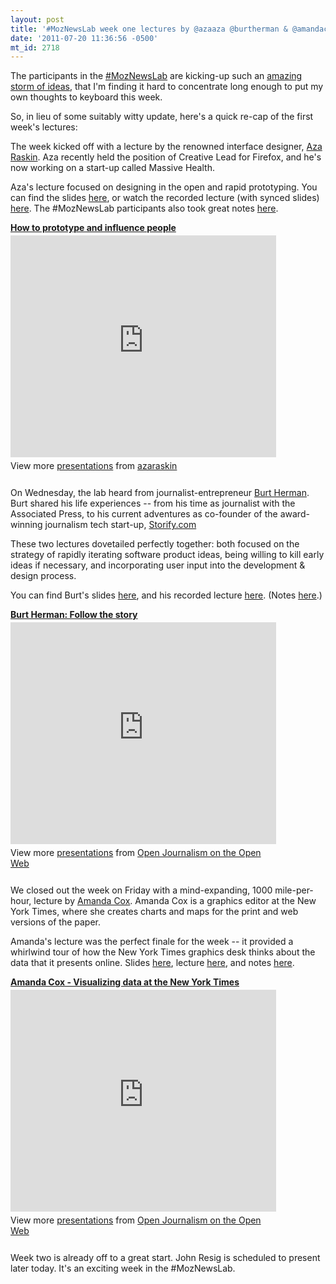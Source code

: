 ```yaml
---
layout: post
title: '#MozNewsLab week one lectures by @azaaza @burtherman & @amandacox now online'
date: '2011-07-20 11:36:56 -0500'
mt_id: 2718
---
```


The participants in the [#MozNewsLab](http://search.twitter.com/search?q=&tag=MozNewsLab) are kicking-up such an [amazing storm of ideas](http://p2pu.org/en/groups/knight-mozilla-learning-lab/content/week-one-july-11-15-blog-assignment/), that I'm finding it hard to concentrate long enough to put my own thoughts to keyboard this week.

So, in lieu of some suitably witty update, here's a quick re-cap of the first week's lectures:

The week kicked off with a lecture by the renowned interface designer, [Aza Raskin](http://azarask.in/). Aza recently held the position of Creative Lead for Firefox, and he's now working on a start-up called Massive Health.

Aza's lecture focused on designing in the open and rapid prototyping. You can find the slides [here](http://www.slideshare.net/azaraskin/how-to-prototype-and-influence-people), or watch the recorded lecture (with synced slides) [here](http://ps.ht/nwggF3). The #MozNewsLab participants also took great notes [here](http://etherpad.mozilla.com:9000/learning-lab-lecture-one-resources).

<div style="width:425px" id="__ss_4705173"> <strong style="display:block;margin:12px 0 4px"><a href="http://www.slideshare.net/azaraskin/how-to-prototype-and-influence-people" title="How to prototype and influence people" target="_blank">How to prototype and influence people</a></strong> <iframe src="http://www.slideshare.net/slideshow/embed_code/4705173" width="425" height="355" frameborder="0" marginwidth="0" marginheight="0" scrolling="no"></iframe> <div style="padding:5px 0 12px"> View more <a href="http://www.slideshare.net/" target="_blank">presentations</a> from <a href="http://www.slideshare.net/azaraskin" target="_blank">azaraskin</a> </div> </div>

On Wednesday, the lab heard from journalist-entrepreneur [Burt Herman](http://www.burtherman.com/). Burt shared his life experiences -- from his time as journalist with the Associated Press, to his current adventures as co-founder of the award-winning journalism tech start-up, [Storify.com](http://storify.com/)

These two lectures dovetailed perfectly together: both focused on the strategy of rapidly iterating software product ideas, being willing to kill early ideas if necessary, and incorporating user input into the development & design process.

You can find Burt's slides [here](http://www.slideshare.net/openjournalism/burt-herman-mozillaclass), and his recorded lecture [here](http://bit.ly/nAn8iH). (Notes [here](http://etherpad.mozilla.com:9000/lecture-two-resources).)

<div style="width:425px" id="__ss_8597341"> <strong style="display:block;margin:12px 0 4px"><a href="http://www.slideshare.net/openjournalism/burt-herman-mozillaclass" title="Burt Herman: Follow the story" target="_blank">Burt Herman: Follow the story</a></strong> <iframe src="http://www.slideshare.net/slideshow/embed_code/8597341" width="425" height="355" frameborder="0" marginwidth="0" marginheight="0" scrolling="no"></iframe> <div style="padding:5px 0 12px"> View more <a href="http://www.slideshare.net/" target="_blank">presentations</a> from <a href="http://www.slideshare.net/openjournalism" target="_blank">Open Journalism on the Open Web</a> </div> </div>

We closed out the week on Friday with a mind-expanding, 1000 mile-per-hour, lecture by [Amanda Cox](http://newmediadays.dk/amanda-cox). Amanda Cox is a graphics editor at the New York Times, where she creates charts and maps for the print and web versions of the paper.

Amanda's lecture was the perfect finale for the week -- it provided a whirlwind tour of how the New York Times graphics desk thinks about the data that it presents online. Slides [here](http://www.slideshare.net/openjournalism/amanda-cox-visualizing-data-at-the-new-york-times), lecture [here](http://bit.ly/qdAaQ3), and notes [here](http://etherpad.mozilla.com:9000/lecture-three-resources).

<div style="width:425px" id="__ss_8645646"> <strong style="display:block;margin:12px 0 4px"><a href="http://www.slideshare.net/openjournalism/amanda-cox-visualizing-data-at-the-new-york-times" title="Amanda Cox - Visualizing data at the New York Times" target="_blank">Amanda Cox - Visualizing data at the New York Times</a></strong> <iframe src="http://www.slideshare.net/slideshow/embed_code/8645646" width="425" height="355" frameborder="0" marginwidth="0" marginheight="0" scrolling="no"></iframe> <div style="padding:5px 0 12px"> View more <a href="http://www.slideshare.net/" target="_blank">presentations</a> from <a href="http://www.slideshare.net/openjournalism" target="_blank">Open Journalism on the Open Web</a> </div> </div>

Week two is already off to a great start. John Resig is scheduled to present later today. It's an exciting week in the #MozNewsLab.
